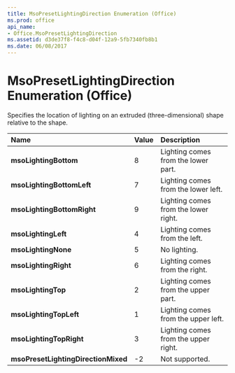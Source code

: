 ```yaml
---
title: MsoPresetLightingDirection Enumeration (Office)
ms.prod: office
api_name:
- Office.MsoPresetLightingDirection
ms.assetid: d3de37f8-f4c8-d04f-12a9-5fb7340fb8b1
ms.date: 06/08/2017
---
```



# MsoPresetLightingDirection Enumeration (Office)

Specifies the location of lighting on an extruded (three-dimensional) shape relative to the shape.



|**Name**|**Value**|**Description**|
|:-----|:-----|:-----|
|**msoLightingBottom**|8|Lighting comes from the lower part.|
|**msoLightingBottomLeft**|7|Lighting comes from the lower left.|
|**msoLightingBottomRight**|9|Lighting comes from the lower right.|
|**msoLightingLeft**|4|Lighting comes from the left.|
|**msoLightingNone**|5|No lighting.|
|**msoLightingRight**|6|Lighting comes from the right.|
|**msoLightingTop**|2|Lighting comes from the upper part.|
|**msoLightingTopLeft**|1|Lighting comes from the upper left.|
|**msoLightingTopRight**|3|Lighting comes from the upper right.|
|**msoPresetLightingDirectionMixed**|-2|Not supported.|

